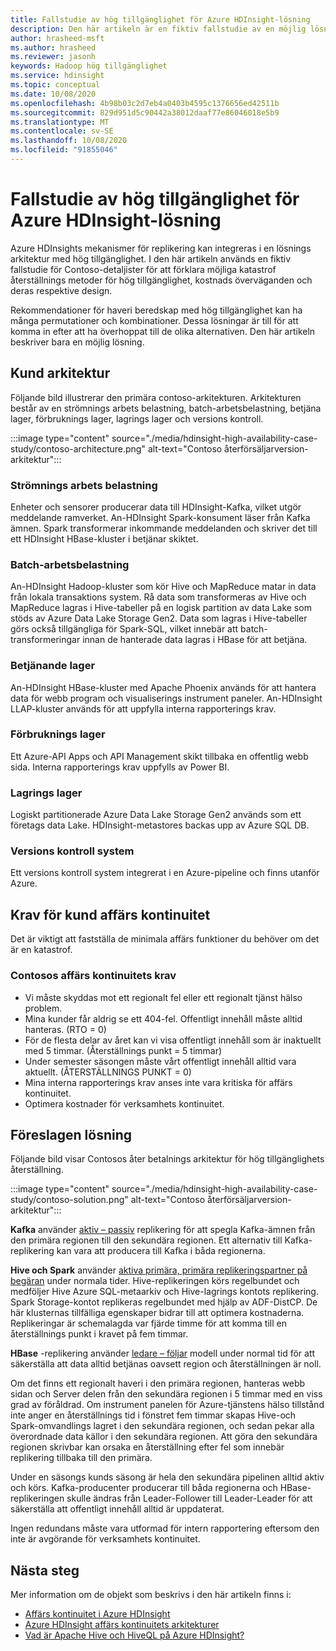 ```yaml
---
title: Fallstudie av hög tillgänglighet för Azure HDInsight-lösning
description: Den här artikeln är en fiktiv fallstudie av en möjlig lösnings arkitektur med hög tillgänglighet i Azure HDInsight.
author: hrasheed-msft
ms.author: hrasheed
ms.reviewer: jasonh
keywords: Hadoop hög tillgänglighet
ms.service: hdinsight
ms.topic: conceptual
ms.date: 10/08/2020
ms.openlocfilehash: 4b98b03c2d7eb4a0403b4595c1376656ed42511b
ms.sourcegitcommit: 829d951d5c90442a38012daaf77e86046018e5b9
ms.translationtype: MT
ms.contentlocale: sv-SE
ms.lasthandoff: 10/08/2020
ms.locfileid: "91855046"
---
```

# <a name="azure-hdinsight-highly-available-solution-architecture-case-study"></a>Fallstudie av hög tillgänglighet för Azure HDInsight-lösning

Azure HDInsights mekanismer för replikering kan integreras i en lösnings arkitektur med hög tillgänglighet. I den här artikeln används en fiktiv fallstudie för Contoso-detaljister för att förklara möjliga katastrof återställnings metoder för hög tillgänglighet, kostnads överväganden och deras respektive design.

Rekommendationer för haveri beredskap med hög tillgänglighet kan ha många permutationer och kombinationer. Dessa lösningar är till för att komma in efter att ha överhoppat till de olika alternativen. Den här artikeln beskriver bara en möjlig lösning.

## <a name="customer-architecture"></a>Kund arkitektur

Följande bild illustrerar den primära contoso-arkitekturen. Arkitekturen består av en strömnings arbets belastning, batch-arbetsbelastning, betjäna lager, förbruknings lager, lagrings lager och versions kontroll.

:::image type="content" source="./media/hdinsight-high-availability-case-study/contoso-architecture.png" alt-text="Contoso återförsäljarversion-arkitektur":::

### <a name="streaming-workload"></a>Strömnings arbets belastning

Enheter och sensorer producerar data till HDInsight-Kafka, vilket utgör meddelande ramverket. An-HDInsight Spark-konsument läser från Kafka ämnen. Spark transformerar inkommande meddelanden och skriver det till ett HDInsight HBase-kluster i betjänar skiktet.

### <a name="batch-workload"></a>Batch-arbetsbelastning

An-HDInsight Hadoop-kluster som kör Hive och MapReduce matar in data från lokala transaktions system. Rå data som transformeras av Hive och MapReduce lagras i Hive-tabeller på en logisk partition av data Lake som stöds av Azure Data Lake Storage Gen2. Data som lagras i Hive-tabeller görs också tillgängliga för Spark-SQL, vilket innebär att batch-transformeringar innan de hanterade data lagras i HBase för att betjäna.

### <a name="serving-layer"></a>Betjänande lager

An-HDInsight HBase-kluster med Apache Phoenix används för att hantera data för webb program och visualiserings instrument paneler. An-HDInsight LLAP-kluster används för att uppfylla interna rapporterings krav.

### <a name="consumption-layer"></a>Förbruknings lager

Ett Azure-API Apps och API Management skikt tillbaka en offentlig webb sida. Interna rapporterings krav uppfylls av Power BI.

### <a name="storage-layer"></a>Lagrings lager

Logiskt partitionerade Azure Data Lake Storage Gen2 används som ett företags data Lake. HDInsight-metastores backas upp av Azure SQL DB.

### <a name="version-control-system"></a>Versions kontroll system

Ett versions kontroll system integrerat i en Azure-pipeline och finns utanför Azure.

## <a name="customer-business-continuity-requirements"></a>Krav för kund affärs kontinuitet

Det är viktigt att fastställa de minimala affärs funktioner du behöver om det är en katastrof.

### <a name="contoso-retails-business-continuity-requirements"></a>Contosos affärs kontinuitets krav

* Vi måste skyddas mot ett regionalt fel eller ett regionalt tjänst hälso problem.
* Mina kunder får aldrig se ett 404-fel. Offentligt innehåll måste alltid hanteras. (RTO = 0)  
* För de flesta delar av året kan vi visa offentligt innehåll som är inaktuellt med 5 timmar. (Återställnings punkt = 5 timmar)
* Under semester säsongen måste vårt offentligt innehåll alltid vara aktuellt. (ÅTERSTÄLLNINGS PUNKT = 0)
* Mina interna rapporterings krav anses inte vara kritiska för affärs kontinuitet.
* Optimera kostnader för verksamhets kontinuitet.

## <a name="proposed-solution"></a>Föreslagen lösning

Följande bild visar Contosos åter betalnings arkitektur för hög tillgänglighets återställning.

:::image type="content" source="./media/hdinsight-high-availability-case-study/contoso-solution.png" alt-text="Contoso återförsäljarversion-arkitektur":::

**Kafka** använder [aktiv – passiv](hdinsight-business-continuity-architecture.md#apache-kafka) replikering för att spegla Kafka-ämnen från den primära regionen till den sekundära regionen. Ett alternativ till Kafka-replikering kan vara att producera till Kafka i båda regionerna.

**Hive och Spark** använder [aktiva primära, primära replikeringspartner på begäran](hdinsight-business-continuity-architecture.md#apache-spark) under normala tider. Hive-replikeringen körs regelbundet och medföljer Hive Azure SQL-metaarkiv och Hive-lagrings kontots replikering. Spark Storage-kontot replikeras regelbundet med hjälp av ADF-DistCP. De här klusternas tillfälliga egenskaper bidrar till att optimera kostnaderna. Replikeringar är schemalagda var fjärde timme för att komma till en återställnings punkt i kravet på fem timmar.

**HBase** -replikering använder [ledare – följar](hdinsight-business-continuity-architecture.md#apache-hbase) modell under normal tid för att säkerställa att data alltid betjänas oavsett region och återställningen är noll.

Om det finns ett regionalt haveri i den primära regionen, hanteras webb sidan och Server delen från den sekundära regionen i 5 timmar med en viss grad av föråldrad. Om instrument panelen för Azure-tjänstens hälso tillstånd inte anger en återställnings tid i fönstret fem timmar skapas Hive-och Spark-omvandlings lagret i den sekundära regionen, och sedan pekar alla överordnade data källor i den sekundära regionen. Att göra den sekundära regionen skrivbar kan orsaka en återställning efter fel som innebär replikering tillbaka till den primära.

Under en säsongs kunds säsong är hela den sekundära pipelinen alltid aktiv och körs. Kafka-producenter producerar till båda regionerna och HBase-replikeringen skulle ändras från Leader-Follower till Leader-Leader för att säkerställa att offentligt innehåll alltid är uppdaterat.

Ingen redundans måste vara utformad för intern rapportering eftersom den inte är avgörande för verksamhets kontinuitet.

## <a name="next-steps"></a>Nästa steg

Mer information om de objekt som beskrivs i den här artikeln finns i:

* [Affärs kontinuitet i Azure HDInsight](./hdinsight-business-continuity.md)
* [Azure HDInsight affärs kontinuitets arkitekturer](./hdinsight-business-continuity-architecture.md)
* [Vad är Apache Hive och HiveQL på Azure HDInsight?](./hadoop/hdinsight-use-hive.md)